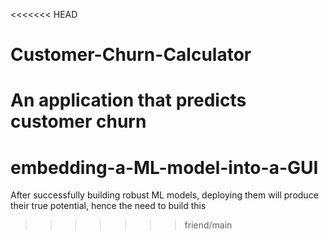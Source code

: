 <<<<<<< HEAD

# Customer-Churn-Calculator

An application that predicts customer churn
=======
# embedding-a-ML-model-into-a-GUI
After successfully building robust ML models, deploying them will produce their true potential, hence the need to build this
>>>>>>> friend/main
